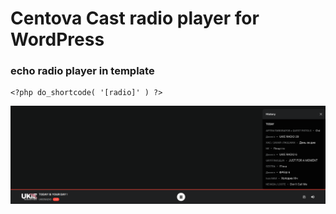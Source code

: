 # Centova Cast radio player for WordPress

### echo radio player in template
```
<?php do_shortcode( '[radio]' ) ?>
```

![alt text](https://github.com/SidunOleh/radio/blob/main/public/img/radio.png?raw=true)